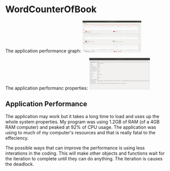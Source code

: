 # WordCounterOfBook

The application performance graph:
<img src="resources/appDisplayPerfomanceGraphs.png" height="100"/>

The application performanc properties:
<img src="resources/appDisplayPerformanceProperties.png" height="100"/>

Application Performance
---
The application may work but it takes a long time to load and uses up the whole system properties. My program was using 1.2GB of RAM (of a 4GB RAM computer) and peaked at 92% of CPU usage. The application was using to much of my computer's resources and that is really fatal to the effeciency. 

The possible ways that can improve the performance is using less interations in the coding. This will make other objects and functions wait for the iteration to complete until they can do anything. The iteration is causes the deadlock.
